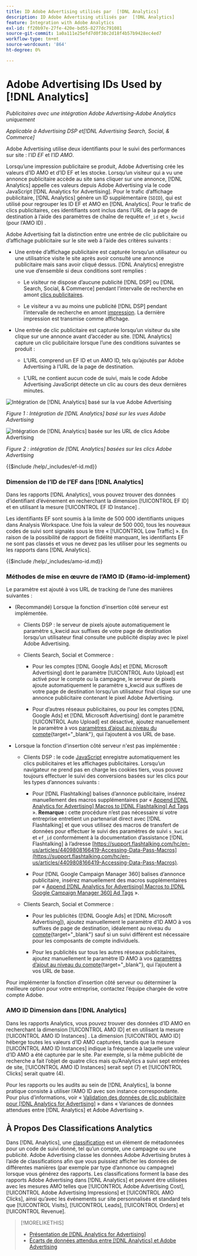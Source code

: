 ```yaml
---
title: ID Adobe Advertising utilisés par  [!DNL Analytics]
description: ID Adobe Advertising utilisés par  [!DNL Analytics]
feature: Integration with Adobe Analytics
exl-id: ff20b97e-27fe-420e-bd55-8277dc791081
source-git-commit: 1a0a111e25efd7d0f38c2d18f4b57b9428ec4ed7
workflow-type: tm+mt
source-wordcount: '864'
ht-degree: 0%

---
```


# Adobe Advertising IDs Used by [!DNL Analytics]

*Publicitaires avec une intégration Adobe Advertising-Adobe Analytics uniquement*

*Applicable à Advertising DSP et[!DNL Advertising Search, Social, & Commerce]*

Adobe Advertising utilise deux identifiants pour le suivi des performances sur site : l’*ID EF* et l’*ID AMO*.

Lorsqu’une impression publicitaire se produit, Adobe Advertising crée les valeurs d’ID AMO et d’ID EF et les stocke. Lorsqu’un visiteur qui a vu une annonce publicitaire accède au site sans cliquer sur une annonce, [!DNL Analytics] appelle ces valeurs depuis Adobe Advertising via le code JavaScript [!DNL Analytics for Advertising]. Pour le trafic d’affichage publicitaire, [!DNL Analytics] génère un ID supplémentaire (`SDID`), qui est utilisé pour regrouper les ID EF et AMO en [!DNL Analytics]. Pour le trafic de clics publicitaires, ces identifiants sont inclus dans l’URL de la page de destination à l’aide des paramètres de chaîne de requête `ef_id` et `s_kwcid` (pour l’AMO ID) .

Adobe Advertising fait la distinction entre une entrée de clic publicitaire ou d’affichage publicitaire sur le site web à l’aide des critères suivants :

* Une entrée d’affichage publicitaire est capturée lorsqu’un utilisateur ou une utilisatrice visite le site après avoir consulté une annonce publicitaire mais sans avoir cliqué dessus. [!DNL Analytics] enregistre une vue d’ensemble si deux conditions sont remplies :

   * Le visiteur ne dispose d’aucune publicité [!DNL DSP] ou [!DNL Search, Social, & Commerce] pendant l’intervalle de recherche en amont [clics publicitaires](/help/integrations/analytics/prerequisites.md#lookback-a4adc).

   * Le visiteur a vu au moins une publicité [!DNL DSP] pendant l’intervalle de recherche en amont [impression](/help/integrations/analytics/prerequisites.md#lookback-a4adc). La dernière impression est transmise comme affichage.

* Une entrée de clic publicitaire est capturée lorsqu’un visiteur du site clique sur une annonce avant d’accéder au site. [!DNL Analytics] capture un clic publicitaire lorsque l’une des conditions suivantes se produit :

   * L’URL comprend un EF ID et un AMO ID, tels qu’ajoutés par Adobe Advertising à l’URL de la page de destination.

   * L’URL ne contient aucun code de suivi, mais le code Adobe Advertising JavaScript détecte un clic au cours des deux dernières minutes.

![Intégration de [!DNL Analytics] basé sur la vue Adobe Advertising](/help/integrations/assets/a4adc-view-through-process.png)

*Figure 1 : Intégration de [!DNL Analytics] basé sur les vues Adobe Advertising*

![Intégration de [!DNL Analytics] basée sur les URL de clics Adobe Advertising](/help/integrations/assets/a4adc-click-through-process.png)

*Figure 2 : intégration de [!DNL Analytics] basées sur les clics Adobe Advertising*

<!-- ## Adobe Advertising EF IDs -->

{{$include /help/_includes/ef-id.md}}

### Dimension de l’ID de l’EF dans [!DNL Analytics]

Dans les rapports [!DNL Analytics], vous pouvez trouver des données d’identifiant d’événement en recherchant la dimension [!UICONTROL EF ID] et en utilisant la mesure [!UICONTROL EF ID Instance] .

Les identifiants EF sont soumis à la limite de 500 000 identifiants uniques dans Analysis Workspace. Une fois la valeur de 500 000, tous les nouveaux codes de suivi sont signalés sous le titre « [!UICONTROL Low Traffic] ». En raison de la possibilité de rapport de fidélité manquant, les identifiants EF ne sont pas classés et vous ne devez pas les utiliser pour les segments ou les rapports dans [!DNL Analytics].

<!-- ## Adobe Advertising AMO IDs {#amo-id} -->

{{$include /help/_includes/amo-id.md}}

### Méthodes de mise en œuvre de l’AMO ID {#amo-id-implement}

Le paramètre est ajouté à vos URL de tracking de l’une des manières suivantes :

* (Recommandé) Lorsque la fonction d’insertion côté serveur est implémentée.

   * Clients DSP : le serveur de pixels ajoute automatiquement le paramètre s_kwcid aux suffixes de votre page de destination lorsqu’un utilisateur final consulte une publicité display avec le pixel Adobe Advertising.

   * Clients Search, Social et Commerce :

      * Pour les comptes [!DNL Google Ads] et [!DNL Microsoft Advertising] dont le paramètre [!UICONTROL Auto Upload] est activé pour le compte ou la campagne, le serveur de pixels ajoute automatiquement le paramètre s_kwcid aux suffixes de votre page de destination lorsqu’un utilisateur final clique sur une annonce publicitaire contenant le pixel Adobe Advertising.

      * Pour d’autres réseaux publicitaires, ou pour les comptes [!DNL Google Ads] et [!DNL Microsoft Advertising] dont le paramètre [!UICONTROL Auto Upload] est désactivé, ajoutez manuellement le paramètre à vos [paramètres d’ajout au niveau du compte](/help/search-social-commerce/campaign-management/accounts/ad-network-account-manage.md){target="_blank"}, qui l’ajoutent à vos URL de base.

* Lorsque la fonction d&#39;insertion côté serveur n&#39;est pas implémentée :

   * Clients DSP : le code [JavaScript](javascript.md) enregistre automatiquement les clics publicitaires et les affichages publicitaires. Lorsqu’un navigateur ne prend pas en charge les cookies tiers, vous pouvez toujours effectuer le suivi des conversions basées sur les clics pour les types d’annonces suivants :

      * Pour [!DNL Flashtalking] balises d’annonce publicitaire, insérez manuellement des macros supplémentaires par « [Append [!DNL Analytics for Advertising] Macros to [!DNL Flashtalking] Ad Tags](/help/integrations/analytics/macros-flashtalking.md) ». **Remarque :** cette procédure n’est pas nécessaire si votre entreprise entretient un partenariat direct avec [!DNL Flashtalking] et que vous utilisez des macros de transfert de données pour effectuer le suivi des paramètres de suivi `s_kwcid` et `ef_id` conformément à la documentation d’assistance [!DNL Flashtalking] à l’adresse [https://support.flashtalking.com/hc/en-us/articles/4409808166419-Accessing-Data-Pass-Macros](https://support.flashtalking.com/hc/en-us/articles/4409808166419-Accessing-Data-Pass-Macros).

      * Pour [!DNL Google Campaign Manager 360] balises d’annonce publicitaire, insérez manuellement des macros supplémentaires par « [Append [!DNL Analytics for Advertising] Macros to [!DNL Google Campaign Manager 360] Ad Tags](/help/integrations/analytics/macros-google-campaign-manager.md) ».

   * Clients Search, Social et Commerce :

      * Pour les publicités ([!DNL Google Ads] et [!DNL Microsoft Advertising]), ajoutez manuellement le paramètre d’ID AMO à vos suffixes de page de destination, idéalement au niveau du [compte](/help/search-social-commerce/campaign-management/accounts/ad-network-account-manage.md){target="_blank"} sauf si un suivi différent est nécessaire pour les composants de compte individuels.

      * Pour les publicités sur tous les autres réseaux publicitaires, ajoutez manuellement le paramètre ID AMO à vos [paramètres d’ajout au niveau du compte](/help/search-social-commerce/campaign-management/accounts/ad-network-account-manage.md){target="_blank"}, qui l’ajoutent à vos URL de base.

Pour implémenter la fonction d’insertion côté serveur ou déterminer la meilleure option pour votre entreprise, contactez l’équipe chargée de votre compte Adobe.

### AMO ID Dimension dans [!DNL Analytics]

Dans les rapports Analytics, vous pouvez trouver des données d’ID AMO en recherchant la dimension [!UICONTROL AMO ID] et en utilisant la mesure [!UICONTROL AMO ID Instances] . La dimension [!UICONTROL AMO ID] héberge toutes les valeurs d’ID AMO capturées, tandis que la mesure [!UICONTROL AMO ID Instances] indique la fréquence à laquelle une valeur d’ID AMO a été capturée par le site. Par exemple, si la même publicité de recherche a fait l’objet de quatre clics mais qu’Analytics a suivi sept entrées de site, [!UICONTROL AMO ID Instances] serait sept (7) et [!UICONTROL Clicks] serait quatre (4).

Pour les rapports ou les audits au sein de [!DNL Analytics], la bonne pratique consiste à utiliser l’AMO ID avec son instance correspondante. Pour plus d’informations, voir « [Validation des données de clic publicitaire pour  [!DNL Analytics for Advertising]](data-variances.md#data-validation) » dans « Variances de données attendues entre [!DNL Analytics] et Adobe Advertising ».

## À Propos Des Classifications Analytics

Dans [!DNL Analytics], une [classification](https://experienceleague.adobe.com/docs/analytics/components/classifications/c-classifications.html) est un élément de métadonnées pour un code de suivi donné, tel qu’un compte, une campagne ou une publicité. Adobe Advertising classe les données Adobe Advertising brutes à l’aide de classifications afin que vous puissiez afficher les données de différentes manières (par exemple par type d’annonce ou campagne) lorsque vous générez des rapports. Les classifications forment la base des rapports Adobe Advertising dans [!DNL Analytics] et peuvent être utilisées avec les mesures AMO telles que [!UICONTROL Adobe Advertising Cost], [!UICONTROL Adobe Advertising Impressions] et [!UICONTROL AMO Clicks], ainsi qu’avec les événements sur site personnalisés et standard tels que [!UICONTROL Visits], [!UICONTROL Leads], [!UICONTROL Orders] et [!UICONTROL Revenue].

>[!MORELIKETHIS]
>
>* [Présentation de  [!DNL Analytics for Advertising]](overview.md)
>* [Écarts de données attendus entre  [!DNL Analytics]  et Adobe Advertising](data-variances.md)
